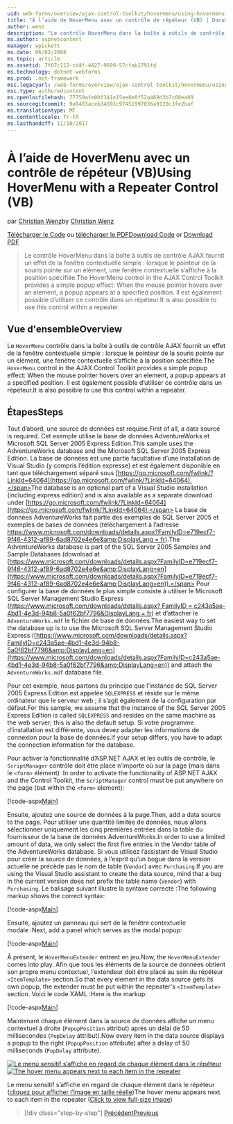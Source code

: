 ```yaml
---
uid: web-forms/overview/ajax-control-toolkit/hovermenu/using-hovermenu-with-a-repeater-control-vb
title: "À l’aide de HoverMenu avec un contrôle de répéteur (VB) | Documents Microsoft"
author: wenz
description: "Le contrôle HoverMenu dans la boîte à outils de contrôle AJAX fournit un effet de la fenêtre contextuelle simple : lorsque le pointeur de la souris pointe sur un élément, une fenêtre contextuelle s’affiche en un caractéristiques..."
ms.author: aspnetcontent
manager: wpickett
ms.date: 06/02/2008
ms.topic: article
ms.assetid: 7f07c112-cd4f-4427-9699-57cfab2791fd
ms.technology: dotnet-webforms
ms.prod: .net-framework
msc.legacyurl: /web-forms/overview/ajax-control-toolkit/hovermenu/using-hovermenu-with-a-repeater-control-vb
msc.type: authoredcontent
ms.openlocfilehash: 77759afe00f341e15ee8e0f52a469d3b7c08ea89
ms.sourcegitcommit: 9a9483aceb34591c97451997036a9120c3fe2baf
ms.translationtype: MT
ms.contentlocale: fr-FR
ms.lasthandoff: 11/10/2017
---
```

<a name="using-hovermenu-with-a-repeater-control-vb"></a><span data-ttu-id="dc89d-103">À l’aide de HoverMenu avec un contrôle de répéteur (VB)</span><span class="sxs-lookup"><span data-stu-id="dc89d-103">Using HoverMenu with a Repeater Control (VB)</span></span>
====================
<span data-ttu-id="dc89d-104">par [Christian Wenz](https://github.com/wenz)</span><span class="sxs-lookup"><span data-stu-id="dc89d-104">by [Christian Wenz](https://github.com/wenz)</span></span>

<span data-ttu-id="dc89d-105">[Télécharger le Code](http://download.microsoft.com/download/b/0/6/b06fe835-5b8f-4c00-aef8-062c19d75b95/HoverMenu1.vb.zip) ou [télécharger le PDF](http://download.microsoft.com/download/b/6/a/b6ae89ee-df69-4c87-9bfb-ad1eb2b23373/hovermenu1VB.pdf)</span><span class="sxs-lookup"><span data-stu-id="dc89d-105">[Download Code](http://download.microsoft.com/download/b/0/6/b06fe835-5b8f-4c00-aef8-062c19d75b95/HoverMenu1.vb.zip) or [Download PDF](http://download.microsoft.com/download/b/6/a/b6ae89ee-df69-4c87-9bfb-ad1eb2b23373/hovermenu1VB.pdf)</span></span>

> <span data-ttu-id="dc89d-106">Le contrôle HoverMenu dans la boîte à outils de contrôle AJAX fournit un effet de la fenêtre contextuelle simple : lorsque le pointeur de la souris pointe sur un élément, une fenêtre contextuelle s’affiche à la position spécifiée.</span><span class="sxs-lookup"><span data-stu-id="dc89d-106">The HoverMenu control in the AJAX Control Toolkit provides a simple popup effect: When the mouse pointer hovers over an element, a popup appears at a specified position.</span></span> <span data-ttu-id="dc89d-107">Il est également possible d’utiliser ce contrôle dans un répéteur.</span><span class="sxs-lookup"><span data-stu-id="dc89d-107">It is also possible to use this control within a repeater.</span></span>


## <a name="overview"></a><span data-ttu-id="dc89d-108">Vue d'ensemble</span><span class="sxs-lookup"><span data-stu-id="dc89d-108">Overview</span></span>

<span data-ttu-id="dc89d-109">Le `HoverMenu` contrôle dans la boîte à outils de contrôle AJAX fournit un effet de la fenêtre contextuelle simple : lorsque le pointeur de la souris pointe sur un élément, une fenêtre contextuelle s’affiche à la position spécifiée.</span><span class="sxs-lookup"><span data-stu-id="dc89d-109">The `HoverMenu` control in the AJAX Control Toolkit provides a simple popup effect: When the mouse pointer hovers over an element, a popup appears at a specified position.</span></span> <span data-ttu-id="dc89d-110">Il est également possible d’utiliser ce contrôle dans un répéteur.</span><span class="sxs-lookup"><span data-stu-id="dc89d-110">It is also possible to use this control within a repeater.</span></span>

## <a name="steps"></a><span data-ttu-id="dc89d-111">Étapes</span><span class="sxs-lookup"><span data-stu-id="dc89d-111">Steps</span></span>

<span data-ttu-id="dc89d-112">Tout d’abord, une source de données est requise.</span><span class="sxs-lookup"><span data-stu-id="dc89d-112">First of all, a data source is required.</span></span> <span data-ttu-id="dc89d-113">Cet exemple utilise la base de données AdventureWorks et Microsoft SQL Server 2005 Express Edition.</span><span class="sxs-lookup"><span data-stu-id="dc89d-113">This sample uses the AdventureWorks database and the Microsoft SQL Server 2005 Express Edition.</span></span> <span data-ttu-id="dc89d-114">La base de données est une partie facultative d’une installation de Visual Studio (y compris l’édition expresse) et est également disponible en tant que téléchargement séparé sous [https://go.microsoft.com/fwlink/?LinkId=64064](https://go.microsoft.com/fwlink/?LinkId=64064).</span><span class="sxs-lookup"><span data-stu-id="dc89d-114">The database is an optional part of a Visual Studio installation (including express edition) and is also available as a separate download under [https://go.microsoft.com/fwlink/?LinkId=64064](https://go.microsoft.com/fwlink/?LinkId=64064).</span></span> <span data-ttu-id="dc89d-115">La base de données AdventureWorks fait partie des exemples de SQL Server 2005 et exemples de bases de données (téléchargement à l’adresse [https://www.microsoft.com/downloads/details.aspx?FamilyID=e719ecf7-9f46-4312-af89-6ad8702e4e6e&amp;DisplayLang = fr](https://www.microsoft.com/downloads/details.aspx?FamilyID=e719ecf7-9f46-4312-af89-6ad8702e4e6e&amp;DisplayLang=en)).</span><span class="sxs-lookup"><span data-stu-id="dc89d-115">The AdventureWorks database is part of the SQL Server 2005 Samples and Sample Databases (download at [https://www.microsoft.com/downloads/details.aspx?FamilyID=e719ecf7-9f46-4312-af89-6ad8702e4e6e&amp;DisplayLang=en](https://www.microsoft.com/downloads/details.aspx?FamilyID=e719ecf7-9f46-4312-af89-6ad8702e4e6e&amp;DisplayLang=en)).</span></span> <span data-ttu-id="dc89d-116">Pour configurer la base de données le plus simple consiste à utiliser le Microsoft SQL Server Management Studio Express ([https://www.microsoft.com/downloads/details.aspx? FamilyID = c243a5ae-4bd1-4e3d-94b8-5a0f62bf7796&amp;DisplayLang = fr](https://www.microsoft.com/downloads/details.aspx?FamilyID=c243a5ae-4bd1-4e3d-94b8-5a0f62bf7796&amp;DisplayLang=en)) et d’attacher le `AdventureWorks.mdf` le fichier de base de données.</span><span class="sxs-lookup"><span data-stu-id="dc89d-116">The easiest way to set the database up is to use the Microsoft SQL Server Management Studio Express ([https://www.microsoft.com/downloads/details.aspx?FamilyID=c243a5ae-4bd1-4e3d-94b8-5a0f62bf7796&amp;DisplayLang=en](https://www.microsoft.com/downloads/details.aspx?FamilyID=c243a5ae-4bd1-4e3d-94b8-5a0f62bf7796&amp;DisplayLang=en)) and attach the `AdventureWorks.mdf` database file.</span></span>

<span data-ttu-id="dc89d-117">Pour cet exemple, nous partons du principe que l’instance de SQL Server 2005 Express Edition est appelée `SQLEXPRESS` et réside sur le même ordinateur que le serveur web ; il s’agit également de la configuration par défaut.</span><span class="sxs-lookup"><span data-stu-id="dc89d-117">For this sample, we assume that the instance of the SQL Server 2005 Express Edition is called `SQLEXPRESS` and resides on the same machine as the web server; this is also the default setup.</span></span> <span data-ttu-id="dc89d-118">Si votre programme d’installation est différente, vous devez adapter les informations de connexion pour la base de données.</span><span class="sxs-lookup"><span data-stu-id="dc89d-118">If your setup differs, you have to adapt the connection information for the database.</span></span>

<span data-ttu-id="dc89d-119">Pour activer la fonctionnalité d’ASP.NET AJAX et les outils de contrôle, le `ScriptManager` contrôle doit être placé n’importe où sur la page (mais dans le `<form>` élément) :</span><span class="sxs-lookup"><span data-stu-id="dc89d-119">In order to activate the functionality of ASP.NET AJAX and the Control Toolkit, the `ScriptManager` control must be put anywhere on the page (but within the `<form>` element):</span></span>

[!code-aspx[Main](using-hovermenu-with-a-repeater-control-vb/samples/sample1.aspx)]

<span data-ttu-id="dc89d-120">Ensuite, ajoutez une source de données à la page.</span><span class="sxs-lookup"><span data-stu-id="dc89d-120">Then, add a data source to the page.</span></span> <span data-ttu-id="dc89d-121">Pour utiliser une quantité limitée de données, nous allons sélectionner uniquement les cinq premières entrées dans la table du fournisseur de la base de données AdventureWorks.</span><span class="sxs-lookup"><span data-stu-id="dc89d-121">In order to use a limited amount of data, we only select the first five entries in the Vendor table of the AdventureWorks database.</span></span> <span data-ttu-id="dc89d-122">Si vous utilisez l’assistant de Visual Studio pour créer la source de données, à l’esprit qu’un bogue dans la version actuelle ne précède pas le nom de table (`Vendor`) avec `Purchasing`.</span><span class="sxs-lookup"><span data-stu-id="dc89d-122">If you are using the Visual Studio assistant to create the data source, mind that a bug in the current version does not prefix the table name (`Vendor`) with `Purchasing`.</span></span> <span data-ttu-id="dc89d-123">Le balisage suivant illustre la syntaxe correcte :</span><span class="sxs-lookup"><span data-stu-id="dc89d-123">The following markup shows the correct syntax:</span></span>

[!code-aspx[Main](using-hovermenu-with-a-repeater-control-vb/samples/sample2.aspx)]

<span data-ttu-id="dc89d-124">Ensuite, ajoutez un panneau qui sert de la fenêtre contextuelle modale :</span><span class="sxs-lookup"><span data-stu-id="dc89d-124">Next, add a panel which serves as the modal popup:</span></span>

[!code-aspx[Main](using-hovermenu-with-a-repeater-control-vb/samples/sample3.aspx)]

<span data-ttu-id="dc89d-125">À présent, le `HoverMenuExtender` entrent en jeu.</span><span class="sxs-lookup"><span data-stu-id="dc89d-125">Now, the `HoverMenuExtender` comes into play.</span></span> <span data-ttu-id="dc89d-126">Afin que tous les éléments de la source de données obtient son propre menu contextuel, l’extendeur doit être placé au sein du répéteur `<ItemTemplate>` section.</span><span class="sxs-lookup"><span data-stu-id="dc89d-126">So that every element in the data source gets its own popup, the extender must be put within the repeater's `<ItemTemplate>` section.</span></span> <span data-ttu-id="dc89d-127">Voici le code XAML :</span><span class="sxs-lookup"><span data-stu-id="dc89d-127">Here is the markup:</span></span>

[!code-aspx[Main](using-hovermenu-with-a-repeater-control-vb/samples/sample4.aspx)]

<span data-ttu-id="dc89d-128">Maintenant chaque élément dans la source de données affiche un menu contextuel à droite (`PopupPosition` attribut) après un délai de 50 millisecondes (`PopDelay` attribut).</span><span class="sxs-lookup"><span data-stu-id="dc89d-128">Now every item in the data source displays a popup to the right (`PopupPosition` attribute) after a delay of 50 milliseconds (`PopDelay` attribute).</span></span>


<span data-ttu-id="dc89d-129">[![Le menu sensitif s’affiche en regard de chaque élément dans le répéteur](using-hovermenu-with-a-repeater-control-vb/_static/image2.png)](using-hovermenu-with-a-repeater-control-vb/_static/image1.png)</span><span class="sxs-lookup"><span data-stu-id="dc89d-129">[![The hover menu appears next to each item in the repeater](using-hovermenu-with-a-repeater-control-vb/_static/image2.png)](using-hovermenu-with-a-repeater-control-vb/_static/image1.png)</span></span>

<span data-ttu-id="dc89d-130">Le menu sensitif s’affiche en regard de chaque élément dans le répéteur ([cliquez pour afficher l’image en taille réelle](using-hovermenu-with-a-repeater-control-vb/_static/image3.png))</span><span class="sxs-lookup"><span data-stu-id="dc89d-130">The hover menu appears next to each item in the repeater ([Click to view full-size image](using-hovermenu-with-a-repeater-control-vb/_static/image3.png))</span></span>

>[!div class="step-by-step"]
[<span data-ttu-id="dc89d-131">Précédent</span><span class="sxs-lookup"><span data-stu-id="dc89d-131">Previous</span></span>](using-hovermenu-with-a-repeater-control-cs.md)
